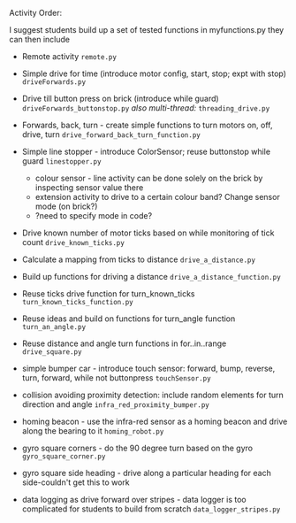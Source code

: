 Activity Order:

I suggest students build up a set of tested functions in myfunctions.py they can then include

- Remote activity
`remote.py`

- Simple drive for time (introduce motor config, start, stop; expt with stop)
`driveForwards.py`

- Drive till button press on brick (introduce while guard)
`driveForwards_buttonstop.py`
*also multi-thread:* `threading_drive.py`

- Forwards, back, turn - create simple functions to turn motors on, off, drive, turn
`drive_forward_back_turn_function.py`

- Simple line stopper - introduce ColorSensor; reuse buttonstop while guard
`linestopper.py`
  - colour sensor - line activity can be done solely on the brick by inspecting sensor value there
  - extension activity to drive to a certain colour band? Change sensor mode (on brick?)
  - ?need to specify mode in code?


- Drive known number of motor ticks based on while monitoring of tick count
`drive_known_ticks.py`

- Calculate a mapping from ticks to distance
`drive_a_distance.py`

- Build up functions for driving a distance
`drive_a_distance_function.py`

- Reuse ticks drive function for turn_known_ticks
`turn_known_ticks_function.py`

- Reuse ideas and build on functions for turn_angle function
`turn_an_angle.py`

- Reuse distance and angle turn functions in for..in..range
`drive_square.py`

- simple bumper car - introduce touch sensor: forward, bump, reverse, turn, forward, while not buttonpress
`touchSensor.py`

- collision avoiding proximity detection: include random elements for turn direction and angle
`infra_red_proximity_bumper.py`

- homing beacon - use the infra-red sensor as a homing beacon and drive along the bearing to it
`homing_robot.py`

- gyro square corners - do the 90 degree turn based on the gyro
`gyro_square_corner.py`

- gyro square side heading - drive along a particular heading for each side-couldn't get this to work

- data logging as drive forward over stripes - data logger is too complicated for students to build from scratch
`data_logger_stripes.py`
